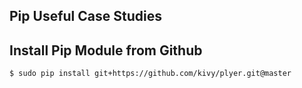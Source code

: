## Pip Useful Case Studies

## Install Pip Module from Github
```
$ sudo pip install git+https://github.com/kivy/plyer.git@master
```
